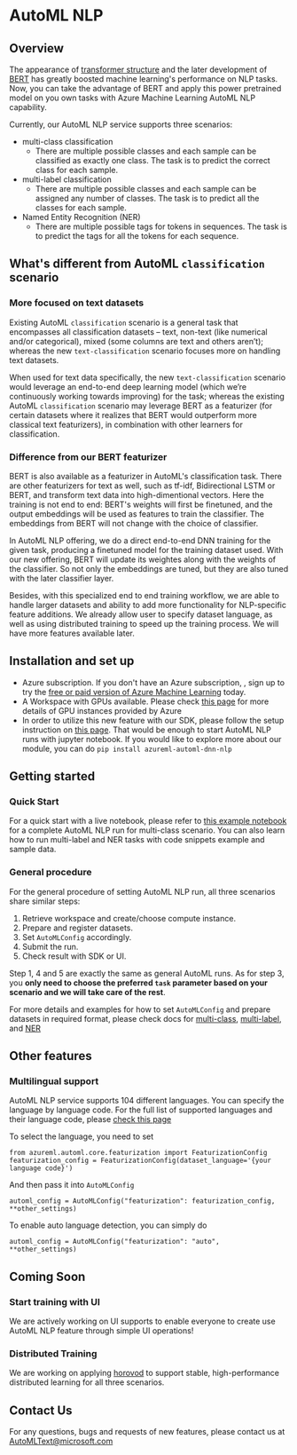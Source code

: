 # AutoML NLP

## Overview
The appearance of [transformer structure](https://arxiv.org/abs/1706.03762) and the later development of [BERT](https://arxiv.org/abs/1810.04805) has greatly boosted machine learning's performance on NLP tasks. Now, you can take the advantage of BERT and apply this power pretrained model on you own tasks with Azure Machine Learning AutoML NLP capability. 

Currently, our AutoML NLP service supports three scenarios: 
* multi-class classification
  * There are multiple possible classes and each sample can be classified as exactly one class. The task is to predict the correct class for each sample.
* multi-label classification
  * There are multiple possible classes and each sample can be assigned any number of classes. The task is to predict all the classes for each sample.
* Named Entity Recognition (NER)
  * There are multiple possible tags for tokens in sequences. The task is to predict the tags for all the tokens for each sequence.

## What's different from AutoML `classification` scenario

### More focused on text datasets

Existing AutoML `classification` scenario is a general task that encompasses all classification datasets – text, non-text (like numerical and/or categorical), mixed (some columns are text and others aren’t); whereas the new `text-classification` scenario focuses more on handling text datasets.

When used for text data specifically, the new `text-classification` scenario would leverage an end-to-end deep learning model (which we’re continuously working towards improving) for the task; whereas the existing AutoML `classification` scenario may leverage BERT as a featurizer (for certain datasets where it realizes that BERT would outperform more classical text featurizers), in combination with other learners for classification.

### Difference from our BERT featurizer

BERT is also available as a featurizer in AutoML's classification task. There are other featurizers for text as well, such as tf-idf, Bidirectional LSTM or BERT, and transform text data into high-dimentional vectors. Here the training is not end to end: BERT's weights will first be finetuned, and the output embeddings will be used as features to train the classifier. The embeddings from BERT will not change with the choice of classifier.

In AutoML NLP offering, we do a direct end-to-end DNN training for the given task, producing a finetuned model for the training dataset used. With our new offering, BERT will update its weightes along with the weights of the classifier. So not only the embeddings are tuned, but they are also tuned with the later classifier layer.

Besides, with this specialized end to end training workflow, we are able to handle larger datasets and ability to add more functionality for NLP-specific feature additions. We already allow user to specify dataset language, as well as using distributed training to speed up the training process. We will have more features available later.

## Installation and set up

* Azure subscription. If you don't have an Azure subscription, , sign up to try the [free or paid version of Azure Machine Learning](https://azure.microsoft.com/free/) today.
* A Workspace with GPUs available. Please check [this page](https://docs.microsoft.com/en-us/azure/virtual-machines/sizes-gpu) for more details of GPU instances provided by Azure
* In order to utilize this new feature with our SDK, please follow the setup instruction on [this page](https://github.com/ZeratuuLL/azureml-examples/tree/main/python-sdk/tutorials/automl-with-azureml). That would be enough to start AutoML NLP runs with jupyter notebook. If you would like to explore more about our module, you can do ``` pip install azureml-automl-dnn-nlp ```

## Getting started

### Quick Start
For a quick start with a live notebook, please refer to [this example notebook](https://github.com/ZeratuuLL/azureml-examples/tree/lifengwei/multiclass-notebook/python-sdk/tutorials/automl-with-azureml/automl-dnn-nlp) for a complete AutoML NLP run for multi-class scenario. You can also learn how to run multi-label and NER tasks with code snippets example and sample data.

### General procedure
For the general procedure of setting AutoML NLP run, all three scenarios share similar steps:
1. Retrieve workspace and create/choose compute instance.
2. Prepare and register datasets.
3. Set `AutoMLConfig` accordingly.
4. Submit the run. 
5. Check result with SDK or UI. 

Step 1, 4 and 5 are exactly the same as general AutoML runs. As for step 3, you **only need to choose the preferred `task` parameter based on your scenario and we will take care of the rest**.

For more details and examples for how to set `AutoMLConfig` and prepare datasets in required format, please check docs for [multi-class](./docs/multi-class.md), [multi-label](./docs/multi-label.md), and [NER](./docs/ner.md)

## Other features

### Multilingual support
AutoML NLP service supports 104 different languages. You can specify the language by language code. For the full list of supported languages and their language code, please [check this page](https://docs.microsoft.com/en-us/python/api/azureml-automl-core/azureml.automl.core.constants.textdnnlanguages?view=azure-ml-py#supported-----afr----afrikaans----ara----arabic----arg----aragonese----ast----asturian----azb----south-azerbaijani----aze----azerbaijani----bak----bashkir----bar----bavarian----bel----belarusian----ben----bengali----bos----bosnian----bpy----bishnupriya----bre----breton----bul----bulgarian----cat----catalan----ceb----cebuano----ces----czech----che----chechen----chv----chuvash----cym----welsh----dan----danish----deu----german----ell----greek----eng----english----est----estonian----eus----basque----fas----persian----fin----finnish----fra----french----fry----western-frisian----gle----irish----glg----galician----guj----gujarati----hat----haitian----hbs----serbo-croatian----heb----hebrew----hin----hindi----hrv----croatian----hun----hungarian----hye----armenian----ido----ido----ind----indonesian----isl----icelandic----ita----italian----jav----javanese----jpn----japanese----kan----kannada----kat----georgian----kaz----kazakh----kir----kirghiz----kor----korean----lah----western-punjabi----lat----latin----lav----latvian----lit----lithuanian----lmo----lombard----ltz----luxembourgish----mal----malayalam----mar----marathi----min----minangkabau----mkd----macedonian----mlg----malagasy----mon----mongolian----msa----malay----mul----multilingual---collection-of-all-supporting-languages----mya----burmese----nds----low-saxon----nep----nepali----new----newar----nld----dutch----nno----norwegian-nynorsk----nob----norwegian-bokm-l----oci----occitan----pan----punjabi----pms----piedmontese----pol----polish----por----portuguese----ron----romanian----rus----russian----scn----sicilian----sco----scots----slk----slovak----slv----slovenian----spa----spanish----sqi----albanian----srp----serbian----sun----sundanese----swa----swahili----swe----swedish----tam----tamil----tat----tatar----tel----telugu----tgk----tajik----tgl----tagalog----tha----thai----tur----turkish----ukr----ukrainian----urd----urdu----uzb----uzbek----vie----vietnamese----vol----volap-k----war----waray-waray----yor----yoruba----zho----chinese--)

To select the language, you need to set

```
from azureml.automl.core.featurization import FeaturizationConfig
featurization_config = FeaturizationConfig(dataset_language='{your language code}')
```

And then pass it into `AutoMLConfig`

```
automl_config = AutoMLConfig("featurization": featurization_config, **other_settings)
```

To enable auto language detection, you can simply do
```
automl_config = AutoMLConfig("featurization": "auto", **other_settings)
```

## Coming Soon

### Start training with UI

We are actively working on UI supports to enable everyone to create use AutoML NLP feature through simple UI operations!

### Distributed Training
We are working on applying [horovod](https://github.com/horovod/horovod) to support stable, high-performance distributed learning for all three scenarios.

## Contact Us

For any questions, bugs and requests of new features, please contact us at [AutoMLText@microsoft.com](mailto:AutoMLText@microsoft.com)
